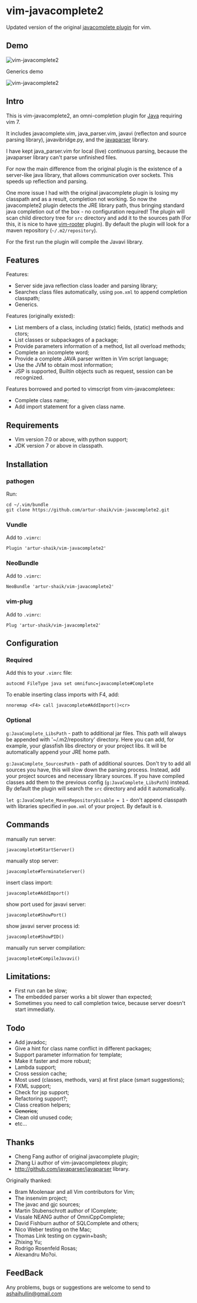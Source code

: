 # vim-javacomplete2

Updated version of the original [javacomplete plugin](http://www.vim.org/scripts/script.php?script_id=1785) for vim.

## Demo

![vim-javacomplete2](https://github.com/artur-shaik/vim-javacomplete2/raw/master/doc/demo.gif)

Generics demo

![vim-javacomplete2](https://github.com/artur-shaik/vim-javacomplete2/raw/master/doc/generics_demo.gif)

## Intro

This is vim-javacomplete2, an omni-completion plugin for [Java](http://www.oracle.com/technetwork/java/javase/downloads/index.html) requiring vim 7.

It includes javacomplete.vim, java_parser.vim, javavi (reflecton and source parsing library), javavibridge.py, and the [javaparser](https://github.com/javaparser/javaparser) library.

I have kept java_parser.vim for local (live) continuous parsing, because the javaparser library can't parse unfinished files.

For now the main difference from the original plugin is the existence of a server-like java library, that allows communication over sockets. This speeds up reflection and parsing.

One more issue I had with the original javacomplete plugin is losing my classpath and as a result, completion not working.
So now the javacomplete2 plugin detects the JRE library path, thus bringing standard java completion out of the box - no configuration required!
The plugin will scan child directory tree for `src` directory and add it to the sources path (For this, it is nice to have [vim-rooter](https://github.com/airblade/vim-rooter.git) plugin). 
By default the plugin will look for a maven repository (`~/.m2/repository`).

For the first run the plugin will compile the Javavi library.

## Features

Features:
- Server side java reflection class loader and parsing library;
- Searches class files automatically, using `pom.xml` to append completion classpath;
- Generics.

Features (originally existed):
- List members of a class, including (static) fields, (static) methods and ctors;
- List classes or subpackages of a package;
- Provide parameters information of a method, list all overload methods;
- Complete an incomplete word;
- Provide a complete JAVA parser written in Vim script language;
- Use the JVM to obtain most information;
- JSP is supported, Builtin objects such as request, session can be recognized.
 
Features borrowed and ported to vimscript from vim-javacompleteex:
- Complete class name;
- Add import statement for a given class name.

## Requirements

- Vim version 7.0 or above, with python support;
- JDK version 7 or above in classpath.

## Installation

### pathogen
Run:

````Shell
cd ~/.vim/bundle
git clone https://github.com/artur-shaik/vim-javacomplete2.git
````

### Vundle
Add to `.vimrc`:

````vimL
Plugin 'artur-shaik/vim-javacomplete2'
````

### NeoBundle
Add to `.vimrc`:

````vimL
NeoBundle 'artur-shaik/vim-javacomplete2'
````

### vim-plug
Add to `.vimrc`:
````vimL
Plug 'artur-shaik/vim-javacomplete2'
````

## Configuration

### Required

Add this to your `.vimrc` file:

`autocmd FileType java set omnifunc=javacomplete#Complete`

To enable inserting class imports with F4, add:

`nnoremap <F4> call javacomplete#AddImport()<cr>`

### Optional

`g:JavaComplete_LibsPath` - path to additional jar files. This path will always be appended with '~/.m2/repository' directory. Here you can add, for example, your glassfish libs directory or your project libs. It will be automatically append your JRE home path.

`g:JavaComplete_SourcesPath` - path of additional sources. Don't try to add all sources you have, this will slow down the parsing process. Instead, add your project sources and necessary library sources. If you have compiled classes add them to the previous config (`g:JavaComplete_LibsPath`) instead. By default the plugin will search the `src` directory and add it automatically.

`let g:JavaComplete_MavenRepositoryDisable = 1` - don't append classpath with libraries specified in `pom.xml` of your project. By default is `0`.

## Commands

manually run server:

    javacomplete#StartServer()

manually stop server:

    javacomplete#TerminateServer()

insert class import:

    javacomplete#AddImport()

show port used for javavi server:

    javacomplete#ShowPort()

show javavi server process id:

    javacomplete#ShowPID()

manually run server compilation:

    javacomplete#CompileJavavi()

## Limitations:

- First run can be slow;
- The embedded parser works a bit slower than expected;
- Sometimes you need to call completion twice, because server doesn't start immediatly.

## Todo

- Add javadoc;
- Give a hint for class name conflict in different packages;
- Support parameter information for template;
- Make it faster and more robust;
- Lambda support;
- Cross session cache;
- Most used (classes, methods, vars) at first place (smart suggestions);
- FXML support;
- Check for jsp support;
- Refactoring support?;
- Class creation helpers;
- ~~Generics~~;
- Clean old unused code;
- etc...

## Thanks

- Cheng Fang author of original javacomplete plugin;
- Zhang Li author of vim-javacompleteex plugin;
- http://github.com/javaparser/javaparser library.

Originally thanked:

- Bram Moolenaar and all Vim contributors for Vim;
- The insenvim project;
- The javac and gjc sources;
- Martin Stubenschrott	author of IComplete;
- Vissale NEANG		author of OmniCppComplete;
- David Fishburn		author of SQLComplete and others;
- Nico Weber		testing on the Mac;
- Thomas Link		testing on cygwin+bash;
- Zhixing Yu;
- Rodrigo Rosenfeld Rosas;
- Alexandru Mo?oi.

## FeedBack

Any problems, bugs or suggestions are welcome to send to ashaihullin@gmail.com

